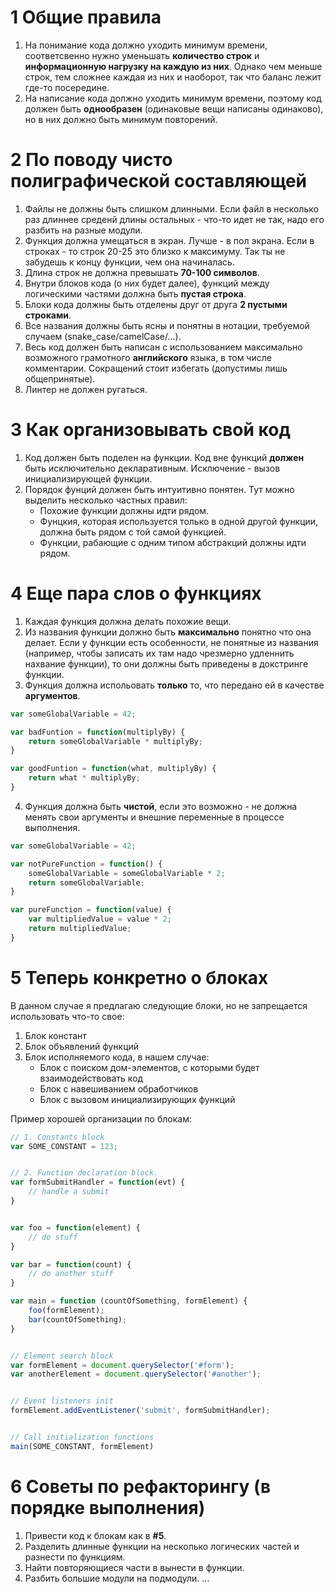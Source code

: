 # 1 Общие правила

1. На понимание кода должно уходить минимум времени, соответсвенно нужно уменьшать __количество строк__ и __информационную нагрузку на каждую из них__. Однако чем меньше строк, тем сложнее каждая из них и наоборот, так что баланс лежит где-то посередине.
2. На написание кода должно уходить минимум времени, поэтому код должен быть __однообразен__ (одинаковые вещи написаны одинаково), но в них должно быть минимум повторений.

# 2 По поводу чисто полиграфической составляющей

1. Файлы не должны быть слишком длинными. Если файл в несколько раз длиннее среденй длины остальных - что-то идет не так, надо его разбить на разные модули.
2. Функция должна умещаться в экран. Лучше - в пол экрана. Если в строках - то строк 20-25 это близко к максимуму. Так ты не забудешь к концу функции, чем она начиналась.
3. Длина строк не должна превышать __70-100 символов__.
4. Внутри блоков кода (о них будет далее), функций между логическими частями должна быть __пустая строка__.
5. Блоки кода должны быть отделены друг от друга __2 пустыми строками__.
6. Все названия должны быть ясны и понятны в нотации, требуемой случаем (snake_case/camelCase/...).
7. Весь код должен быть написан с использованием максимально возможного грамотного __английского__ языка, в том числе комментарии. Сокращений стоит избегать (допустимы лишь общепринятые).
8. Линтер не должен ругаться.

# 3 Как организовывать свой код

1. Код должен быть поделен на функции. Код вне функций __должен__ быть исключительно декларативным. Исключение - вызов инициализирующей функции.
2. Порядок фунций должен быть интуитивно понятен. Тут можно выделить несколько частных правил:
    - Похожие функции должны идти рядом.
    - Фунцкия, которая используется только в одной другой функции, должна быть рядом с той самой функцией.
    - Функции, рабающие с одним типом абстракций должны идти рядом.

# 4 Еще пара слов о функциях

1. Каждая функция должна делать похожие вещи.
2. Из названия функции должно быть __максимально__ понятно что она делает. Если у функции есть особенности, не понятные из названия (например, чтобы записать их там надо чрезмерно удленнить нахвание функции), то они должны быть приведены в докстринге функции.
3. Функция должна испольовать __только__ то, что передано ей в качестве __аргументов__.
```js
var someGlobalVariable = 42;

var badFuntion = function(multiplyBy) {
    return someGlobalVariable * multiplyBy;
}

var goodFuntion = function(what, multiplyBy) {
    return what * multiplyBy;
}
```
4. Функция должна быть __чистой__, если это возможно - не должна менять свои аргументы и внешние переменные в процессе выполнения.
```js
var someGlobalVariable = 42;

var notPureFunction = function() {
    someGlobalVariable = someGlobalVariable * 2;
    return someGlobalVariable;
}

var pureFunction = function(value) {
    var multipliedValue = value * 2;
    return multipliedValue;
}
```

# 5 Теперь конкретно о блоках

В данном случае я предлагаю следующие блоки, но не запрещается использовать что-то свое:

1. Блок констант
2. Блок объявлений функций
3. Блок исполняемого кода, в нашем случае:
    - Блок с поиском дом-элементов, с которыми будет взаимодействовать код
    - Блок с навешиванием обработчиков
    - Блок с вызовом инициализирующих функций

Пример хорошей организации по блокам:

```js
// 1. Constants block
var SOME_CONSTANT = 123;


// 2. Function declaration block.
var formSubmitHandler = function(evt) {
    // handle a submit
}


var foo = function(element) {
    // do stuff
}

var bar = function(count) {
    // do another stuff
}

var main = function (countOfSomething, formElement) {
    foo(formElement);
    bar(countOfSomething);
}


// Element search block
var formElement = document.querySelector('#form');
var anotherElement = document.querySelector('#another');


// Event listeners init
formElement.addEventListener('submit', formSubmitHandler);


// Call initialization functions
main(SOME_CONSTANT, formElement)
```

# 6 Советы по рефакторингу (в порядке выполнения)

1. Привести код к блокам как в __#5__.
2. Разделить длинные функции на несколько логических частей и разнести по функциям.
3. Найти повторяющиеся части в вынести в функции.
5. Разбить большие модули на подмодули.
...